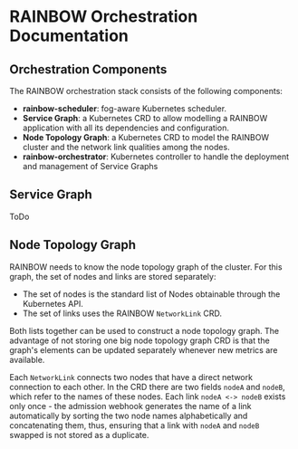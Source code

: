 # RAINBOW Orchestration Documentation

## Orchestration Components

The RAINBOW orchestration stack consists of the following components:

* **rainbow-scheduler**: fog-aware Kubernetes scheduler.
* **Service Graph**: a Kubernetes CRD to allow modelling a RAINBOW application with all its dependencies and configuration.
* **Node Topology Graph**: a Kubernetes CRD to model the RAINBOW cluster and the network link qualities among the nodes.
* **rainbow-orchestrator**: Kubernetes controller to handle the deployment and management of Service Graphs


## Service Graph

ToDo


## Node Topology Graph

RAINBOW needs to know the node topology graph of the cluster.
For this graph, the set of nodes and links are stored separately:

* The set of nodes is the standard list of Nodes obtainable through the Kubernetes API.
* The set of links uses the RAINBOW `NetworkLink` CRD.

Both lists together can be used to construct a node topology graph.
The advantage of not storing one big node topology graph CRD is that the graph's elements can be updated separately whenever new metrics are available.

Each `NetworkLink` connects two nodes that have a direct network connection to each other.
In the CRD there are two fields `nodeA` and `nodeB`, which refer to the names of these nodes.
Each link `nodeA <-> nodeB` exists only once - the admission webhook generates the name of a link automatically by sorting the two node names alphabetically and concatenating them, thus, ensuring that a link with `nodeA` and `nodeB` swapped is not stored as a duplicate. 
